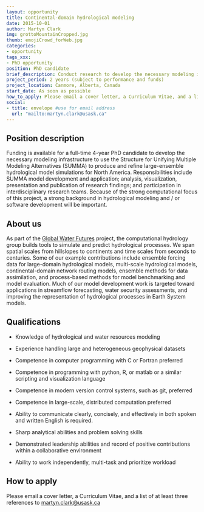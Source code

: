 ```yaml
---
layout: opportunity
title: Continental-domain hydrological modeling
date: 2015-10-01
author: Martyn Clark
img: grottoMountainCropped.jpg
thumb: emojiCrowd_forWeb.jpg
categories:
- opportunity
tags_xxx:
- PhD opportunity
position: PhD candidate
brief_description: Conduct research to develop the necessary modeling infrastructure to produce and refine process-based hydrological model simulations across North America.
project_period: 2 years (subject to performance and funds)
project_location: Canmore, Alberta, Canada
start_date: As soon as possible
how_to_apply: Please email a cover letter, a Curriculum Vitae, and a list of at least three references to [martyn.clark@usask.ca](mailto:martyn.clark@usask.ca)
social:
- title: envelope #use for email address
  url: "mailto:martyn.clark@usask.ca"
---
```


## Position description 
Funding is available for a full-time 4-year PhD candidate to develop the necessary modeling infrastructure to use the Structure for Unifying Multiple Modeling Alternatives (SUMMA) to produce and refine large-ensemble hydrological model simulations for North America. Responsibilities include SUMMA model development and application; analysis, visualization, presentation and publication of research findings; and participation in interdisciplinary research teams. Because of the strong computational focus of this project, a strong background in hydrological modeling and / or software development will be important.

## About us
As part of the [Global Water Futures](https://gwf.usask.ca/) project, the computational hydrology group builds tools to simulate and predict hydrological processes. We span spatial scales from hillslopes to continents and time scales from seconds to centuries. Some of our example contributions include ensemble forcing data for large-domain hydrological models, multi-scale hydrological models, continental-domain network routing models, ensemble methods for data assimilation, and process-based methods for model benchmarking and model evaluation. Much of our model development work is targeted toward applications in streamflow forecasting, water security assessments, and improving the representation of hydrological processes in Earth System models.

## Qualifications

 *	Knowledge of hydrological and water resources modeling

 *	Experience handling large and heterogeneous geophysical datasets

 *	Competence in computer programming with C or Fortran preferred

 *	Competence in programming with python, R, or matlab or a similar scripting and visualization language

 *	Competence in modern version control systems, such as git, preferred

 *	Competence in large-scale, distributed computation preferred

 *	Ability to communicate clearly, concisely, and effectively in both spoken and written English is required.

 *	Sharp analytical abilities and problem solving skills

 *	Demonstrated leadership abilities and record of positive contributions within a collaborative environment

 *	Ability to work independently, multi-task and prioritize workload

## How to apply
Please email a cover letter, a Curriculum Vitae, and a list of at least three references to [martyn.clark@usask.ca](mailto:martyn.clark@usask.ca)

